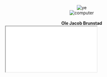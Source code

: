 <meta name="viewport" content="width=device-width, initial-scale=1.0">
<div align="center">
  <img alt="ye" src="https://i.imgur.com/e4WD1zg.png"><br>
  <img alt="computer" src="https://i.gifer.com/origin/92/92fee742dc7a3b5ae117ca8ca4bc5c07_w200.gif"><br>
</div>
    </br>
<div align="center">
  <b> Ole Jacob Brunstad </b>
</div>
<iframe src="svg4.svg">

<img src="svg2.svg">
<img src="svg3.svg">
<img src="svg4.svg">


